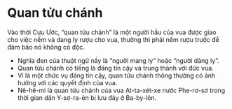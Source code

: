 # Quan tửu chánh

Vào thời Cựu Ước, “quan tửu chánh” là một người hầu của vua được giao cho việc nếm và dang ly rượu cho vua, thường thì phải nếm rượu trước để đảm bảo nó không có độc.
- Nghĩa đen của thuật ngữ nầy là “người mang ly” hoặc “người dâng ly”. 
- Quan tửu chánh có tiếng là đáng tin cậy và trung thành với đức vua. 
- Vì là một chức vụ đáng tin cậy, quan tửu chánh thông thường có ảnh hưởng với các quyết định của vua.
- Nê-hê-mi là quan tửu chánh của vua Ạt-ta-xét-xe nước Phe-rơ-sơ trong thời gian dân Y-sơ-ra-ên bị lưu đày ở Ba-by-lôn.

